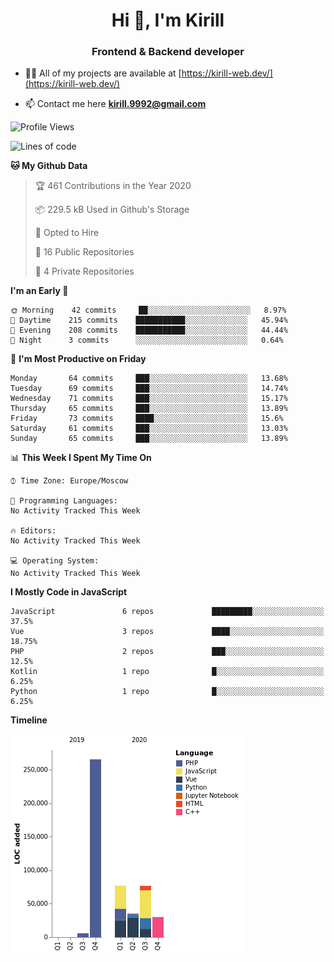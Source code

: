<h1 align="center">Hi 👋, I'm Kirill</h1>
<h3 align="center">Frontend & Backend developer</h3>

- 👨‍💻 All of my projects are available at [https://kirill-web.dev/](https://kirill-web.dev/)

- 📫 Contact me here **kirill.9992@gmail.com**



<!--START_SECTION:waka-->
![Profile Views](http://img.shields.io/badge/Profile%20Views-0-blue)

![Lines of code](https://img.shields.io/badge/From%20Hello%20World%20I%27ve%20Written-0%20lines%20of%20code-blue)

**🐱 My Github Data** 

> 🏆 461 Contributions in the Year 2020
 > 
> 📦 229.5 kB Used in Github's Storage 
 > 
> 💼 Opted to Hire
 > 
> 📜 16 Public Repositories
 > 
> 🔑 4 Private Repositories 

**I'm an Early 🐤** 

```text
🌞 Morning    42 commits     ██░░░░░░░░░░░░░░░░░░░░░░░   8.97% 
🌆 Daytime    215 commits    ███████████░░░░░░░░░░░░░░   45.94% 
🌃 Evening    208 commits    ███████████░░░░░░░░░░░░░░   44.44% 
🌙 Night      3 commits      ░░░░░░░░░░░░░░░░░░░░░░░░░   0.64%

```
📅 **I'm Most Productive on Friday** 

```text
Monday       64 commits     ███░░░░░░░░░░░░░░░░░░░░░░   13.68% 
Tuesday      69 commits     ███░░░░░░░░░░░░░░░░░░░░░░   14.74% 
Wednesday    71 commits     ███░░░░░░░░░░░░░░░░░░░░░░   15.17% 
Thursday     65 commits     ███░░░░░░░░░░░░░░░░░░░░░░   13.89% 
Friday       73 commits     ████░░░░░░░░░░░░░░░░░░░░░   15.6% 
Saturday     61 commits     ███░░░░░░░░░░░░░░░░░░░░░░   13.03% 
Sunday       65 commits     ███░░░░░░░░░░░░░░░░░░░░░░   13.89%

```


📊 **This Week I Spent My Time On** 

```text
⌚︎ Time Zone: Europe/Moscow

💬 Programming Languages: 
No Activity Tracked This Week

🔥 Editors: 
No Activity Tracked This Week

💻 Operating System: 
No Activity Tracked This Week

```

**I Mostly Code in JavaScript** 

```text
JavaScript               6 repos             █████████░░░░░░░░░░░░░░░░   37.5% 
Vue                      3 repos             ████░░░░░░░░░░░░░░░░░░░░░   18.75% 
PHP                      2 repos             ███░░░░░░░░░░░░░░░░░░░░░░   12.5% 
Kotlin                   1 repo              █░░░░░░░░░░░░░░░░░░░░░░░░   6.25% 
Python                   1 repo              █░░░░░░░░░░░░░░░░░░░░░░░░   6.25%

```


**Timeline**

![Chart not found](https://github.com/S11as/S11as/blob/master/charts/bar_graph.png) 


<!--END_SECTION:waka-->
